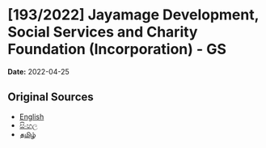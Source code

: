 # [193/2022] Jayamage Development, Social Services and Charity Foundation (Incorporation) - GS

**Date:** 2022-04-25

## Original Sources

- [English](https://documents.gov.lk/view/bills/2022/4/193-2022_E.pdf)
- [සිංහල](https://documents.gov.lk/view/bills/2022/4/193-2022_S.pdf)
- [தமிழ்](https://documents.gov.lk/view/bills/2022/4/193-2022_T.pdf)
